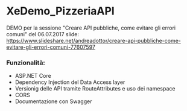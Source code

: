 # XeDemo_PizzeriaAPI

DEMO per la sessione  "Creare API pubbliche, come evitare gli errori comuni" del 06.07.2017
slide: https://www.slideshare.net/andreadottor/creare-api-pubbliche-come-evitare-gli-errori-comuni-77607597

### Funzionalità:
- ASP.NET Core
- Dependency Injection del Data Access layer
- Versionig delle API tramite RouteAttributes e uso dei namespace
- CORS
- Documentazione con Swagger
